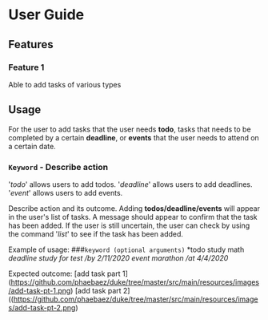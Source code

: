 # User Guide

## Features 

### Feature 1 
Able to add tasks of various types 

## Usage
For the user to add tasks that the user needs **todo**, tasks that needs to be completed by a certain **deadline**, or **events** that the user needs to attend on a certain date. 

### `Keyword` - Describe action
'*todo*' allows users to add todos.
'*deadline*' allows users to add deadlines.
'*event*' allows users to add events.

Describe action and its outcome.
Adding **todos/deadline/events** will appear in the user's list of tasks. A message should appear to confirm that the task has been added. If the user is still uncertain, the user can check by using the command '*list*' to see if the task has been added. 

Example of usage: 
###`keyword (optional arguments)`
*todo study math
*deadline study for test /by 2/11/2020*
*event marathon /at 4/4/2020*

Expected outcome:
[add task part 1] (https://github.com/phaebaez/duke/tree/master/src/main/resources/images/add-task-pt-1.png)
[add task part 2] ((https://github.com/phaebaez/duke/tree/master/src/main/resources/images/add-task-pt-2.png)